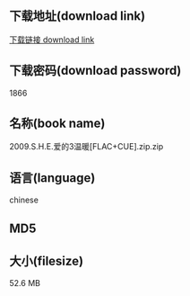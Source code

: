 ## 下载地址(download link)
[下载链接 download link](https://voluble-croquembouche-d321dc.netlify.app/?s=2009.S.H.E.%E7%88%B1%E7%9A%843%E6%B8%A9%E6%9A%96%5BFLAC%2BCUE%5D.zip)

## 下载密码(download password)
1866

## 名称(book name)
2009.S.H.E.爱的3温暖[FLAC+CUE].zip.zip

## 语言(language)
chinese

## MD5


## 大小(filesize)
52.6 MB
